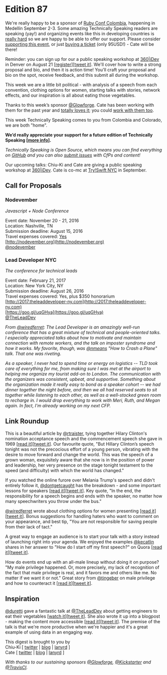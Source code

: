 # Edition 87

We're really happy to be a sponsor of [Ruby Conf Colombia](http://www.rubyconf.co/?ref=technically-speaking), happening in Medellín September 2-3. Some amazing Technically Speaking readers are speaking (yay!) and organizing events like this in developing countries is [really hard](https://buriti.ca/how-we-re-changing-colombia-through-open-source-communities-and-why-we-need-your-help-7825a9fd020e#.9mlp5zvm7) so we are happy to be able to offer our support. Please consider [supporting this event](http://www.rubyconf.co/), or just [buying a ticket](https://ti.to/colombia-dev/rubyconf-colombia-2016) (only 95USD!) - Cate will be there!

Reminder: you can sign up for our a public speaking workshop at [360|iDev](http://360idev.com/sessions/conference-proposal-writing/) in Denver on August 21 [[register](http://360idev.com/#tile_registration)][[tweet it](https://twitter.com/home?status=Conference%20proposal%20writing%20workshop%3A%20From%20brainstorm%20to%20submit%20at%20%40360idev%20by%20%40techspeakdigest%20http%3A//360idev.com/%23tile_registration)]. We'll cover how to write a strong proposal and bio, and then it is action time! You'll craft your proposal and bio on the spot, receive feedback, and this submit all during the workshop.

This week we are a little bit political - with analysis of a speech from each convention, clothing options for women, starting talks with stories, network effects, and our inspiration is all about eating those vegetables.

Thanks to this week’s sponsor [@Glowforge](https://twitter.com/glowforge). Cate has been working with them for the past year and [totally loves it](http://www.catehuston.com/blog/2015/10/21/lasers-and-practical-skills/); you could [work with them too](https://glowforge.com/jobs/).

This week Technically Speaking comes to you from Colombia and Colorado, we are both "home".

**We’d really appreciate your support for a future edition of Technically Speaking [[more info](http://www.techspeak.email/sponsorship/)].**  

*Technically Speaking is Open Source, which means you can find everything on [GitHub](https://github.com/catehstn/technically-speaking/) and you can also [submit issues](https://github.com/catehstn/technically-speaking/issues/new) with CfPs and content!*  

Our upcoming talks: Chiu-Ki and Cate are giving a public speaking workshop at [360|iDev](http://360idev.com/sessions/conference-proposal-writing/). Cate is co-mc at [Try!Swift NYC](http://www.tryswiftnyc.com/) in September.

## Call for Proposals

### Nodevember
*Javascript + Node Conference*

Event date: November 20 - 21, 2016  
Location: Nashville, TN  
Submission deadline: August 15, 2016  
Travel expenses covered: [Yes](https://twitter.com/nodevember/status/745957947616833536)  
[http://nodevember.org](http://nodevember.org)  
[@nodevember](https://twitter.com/nodevember)  


### Lead Developer NYC
*The conference for technical leads*

Event date: February 21, 2017  
Location: New York City, NY  
Submission deadline: August 26, 2016  
Travel expenses covered: Yes, plus $350 honorarium  
[http://2017.theleaddeveloper-ny.com](http://2017.theleaddeveloper-ny.com)  
[https://goo.gl/uqGHya](https://goo.gl/uqGHya)  
[@TheLeadDev](https://twitter.com/TheLeadDev)  

*From [@wiredferret](https://twitter.com/wiredferret): The Lead Developer is an amazingly well-run conference that has a great mixture of technical and people-oriented talks. I especially appreciated talks about how to motivate and maintain connection with remote workers, and the talk on imposter syndrome and how it works. My favorite, though, was [@nmeans](https://twitter.com/nmeans) "How to Crash a Plane" talk. That one was riveting.*

*As a speaker, I never had to spend time or energy on logistics -- TLD took care of everything for me, from making sure I was met at the airport to helping me organize my tourist add-on to London. The communication with the organizers was consistent, upbeat, and supportive. Something about the organization made it really easy to bond as a speaker cohort -- we had dinner together the night before, and then we all had reserved seats to sit together while listening to each other, as well as a well-stocked green room to recharge in. I would drop everything to work with Meri, Ruth, and Megan again. In fact, I'm already working on my next CFP.*




## Link Roundup

This is a beautiful article by [@rtraister](http://twitter.com/rtraister), tying together Hilary Clinton's nomination acceptance speech and the commencement speech she gave in 1969 [[read it](http://nymag.com/daily/intelligencer/2016/07/hillary-poised-to-make-the-impossible-possible.html)][[tweet it](https://twitter.com/home?status=%20by%20%40rtraister%20http%3A//nymag.com/daily/intelligencer/2016/07/hillary-poised-to-make-the-impossible-possible.html%20via%20%40techspeakdigest)]. Our favourite quote, "But Hillary Clinton’s speech tonight was not the precocious effort of a young person, vibrating with the desire to move forward and change the world. This was the speech of a grown woman, exquisitely aware that she now is in the position of power and leadership, her very presence on the stage tonight testament to the speed (and difficulty) with which the world has changed."

If you watched the online furore over Melania Trump's speech and didn't entirely follow it, [@dontgetcaught](http://twitter.com/dontgetcaught) has the breakdown - and some important lessons for speakers [[read it](http://eloquentwoman.blogspot.com/2016/07/famous-speech-friday-melania-trumps.html)][[tweet it](https://twitter.com/home?status=%20by%20%40dontgetcaught%20http%3A//eloquentwoman.blogspot.com/2016/07/famous-speech-friday-melania-trumps.html%20via%20%40techspeakdigest)]. Key quote, "In the end, the responsibility for a speech begins and ends with the speaker, no matter how many speechwriters you throw under the bus."

[@wiredferret](http://twitter.com/wiredferret) wrote about clothing options for women presenting [[read it]](http://www.heidiwaterhouse.com/2016/07/29/lady-speaker-clothes-crisis/)[[tweet it](https://twitter.com/home?status=Lady%20Speaker%20Clothes%20Crisis%20by%20%40wiredferret%20http%3A//www.heidiwaterhouse.com/2016/07/29/lady-speaker-clothes-crisis%20via%20%40techspeakdigest)]. Bonus suggestions for handling haters who want to comment on your appearance, and best tip, "You are not responsible for saving people from their lack of tact."

A great way to engage an audience is to start your talk with a story instead of launching right into your agenda. We enjoyed the examples [@kecatlin](https://twitter.com/kecatlin) shares in her answer to "How do I start off my first speech?" on Quora [[read it](https://www.quora.com/How-do-I-start-off-with-my-first-speech/answer/Karen-Catlin)][[tweet it](https://twitter.com/home?status=%20by%20%40kecatlin%20https%3A//www.quora.com/How-do-I-start-off-with-my-first-speech/answer/Karen-Catlin%20via%20%40techspeakdigest)].

How do events end up with an all-male lineup without doing it on purpose? "My male privilege happened. Or, more precisely, my lack of recognition of the fact that male privilege is real, and it favors me and others like me. No matter if we want it or not." Great story from [@tingeber](https://twitter.com/tingeber) on male privilege and how to counteract it [[read it](http://bit.ly/29jHFso)][[tweet it](https://twitter.com/home?status=On%20male%20privilege%20and%20networks%20by%20%40tingeber%20http%3A//bit.ly/29jHFso%20via%20%40techspeakdigest)].

## Inspiration

[@duretti](http://twitter.com/duretti) gave a fantastic talk at [@TheLeadDev](http://twitter.com/theleaddev) about getting engineers to eat their vegetables [[watch it](https://vimeo.com/172711355)][[tweet it](https://twitter.com/home?status=How%20do%20you%20get%20a%20engineering%20team%20to%20eat%20their%20vegetables%20by%20%40duretti%20at%20%40TheLeadDev%20https%3A//vimeo.com/172711355%20via%20%40techspeakdigest)]. She also wrote it up into a blogpost - making the content more accessible [[read it](https://medium.com/@duretti/how-to-get-engineering-teams-to-eat-their-vegetables-83e0f83af71a#.7jbd8o9vy)][[tweet it](https://twitter.com/home?status=%20by%20%40duretti%20https%3A//medium.com/%40duretti/how-to-get-engineering-teams-to-eat-their-vegetables-83e0f83af71a%23.7jbd8o9vy%20via%20%40techspeakdigest)]. The premise of the talk is that we're more productive when we're happier and it's a great example of using data in an engaging way.  


This digest is brought to you by  
Chiu-Ki [ [twitter](https://twitter.com/chiuki) | [blog](http://blog.sqisland.com/) | [lanyrd](http://lanyrd.com/profile/chiuki/) ]  
Cate [ [twitter](https://twitter.com/catehstn) | [blog](http://www.catehuston.com/blog/) | [lanyrd](http://lanyrd.com/profile/catehstn/) ]

*With thanks to our sustaining sponsors [@Glowforge](http://twitter.com/glowforge), [@Kickstarter](http://twitter.com/kickstarter) and [@TravisCI](http://twitter.com/travisci).*
